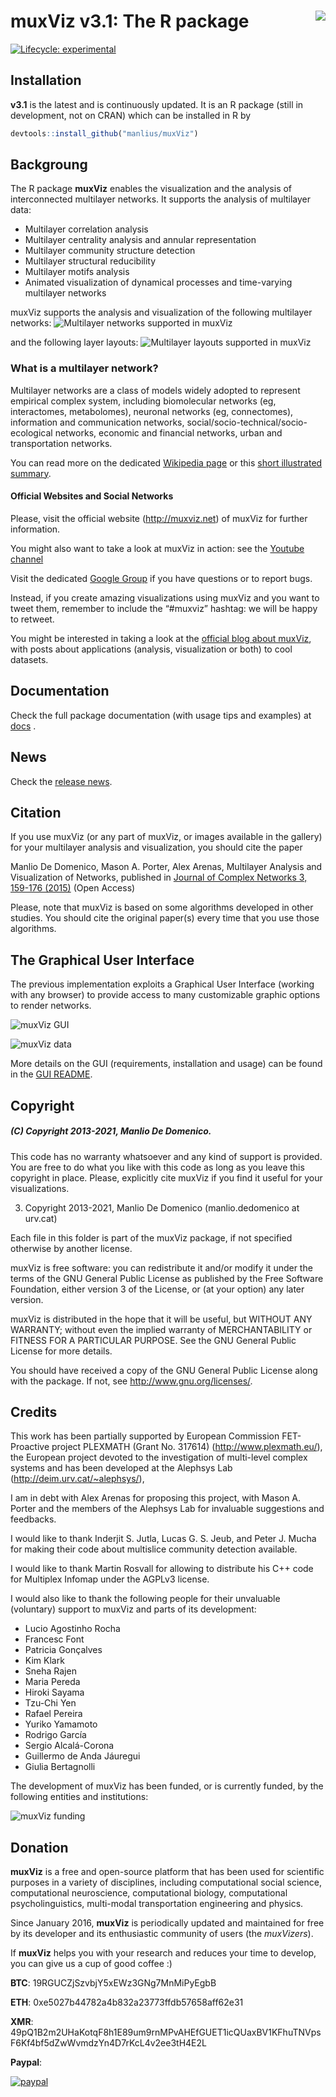 
<!-- README.md is generated from README.Rmd. Please edit that file -->

# muxViz v3.1: The R package <img src="man/figures/logo.jpg" align="right" />

<!-- badges: start -->

[![Lifecycle:
experimental](https://img.shields.io/badge/lifecycle-experimental-orange.svg)](https://lifecycle.r-lib.org/articles/stages.html#experimental)
<!-- badges: end -->

## Installation

**v3.1** is the latest and is continuously updated. It is an R package
(still in development, not on CRAN) which can be installed in R by

``` r
devtools::install_github("manlius/muxViz")
```

## Backgroung

The R package **muxViz** enables the visualization and the analysis of
interconnected multilayer networks. It supports the analysis of
multilayer data:

-   Multilayer correlation analysis
-   Multilayer centrality analysis and annular representation
-   Multilayer community structure detection
-   Multilayer structural reducibility
-   Multilayer motifs analysis
-   Animated visualization of dynamical processes and time-varying
    multilayer networks

muxViz supports the analysis and visualization of the following
multilayer networks: ![Multilayer networks supported in
muxViz](gui-old/www/img/network_type.png "Supported multilayer networks")

and the following layer layouts: ![Multilayer layouts supported in
muxViz](gui-old/www/img/layout_type.png "Supported multilayer layouts")

### What is a multilayer network?

Multilayer networks are a class of models widely adopted to represent
empirical complex system, including biomolecular networks (eg,
interactomes, metabolomes), neuronal networks (eg, connectomes),
information and communication networks,
social/socio-technical/socio-ecological networks, economic and financial
networks, urban and transportation networks.

You can read more on the dedicated [Wikipedia
page](https://en.wikipedia.org/wiki/Multidimensional_network) or this
[short illustrated summary](theory/multilayernets.md).

#### Official Websites and Social Networks

Please, visit the official website (<http://muxviz.net>) of muxViz for
further information.

You might also want to take a look at muxViz in action: see the [Youtube
channel](https://www.youtube.com/channel/UCinHX7m-8_EFFJo2A8huoUA)

Visit the dedicated [Google
Group](https://groups.google.com/forum/#!forum/muxviz) if you have
questions or to report bugs.

Instead, if you create amazing visualizations using muxViz and you want
to tweet them, remember to include the “\#muxviz” hashtag: we will be
happy to retweet.

You might be interested in taking a look at the [official blog about
muxViz](https://muxviz.wordpress.com), with posts about applications
(analysis, visualization or both) to cool datasets.

## Documentation

Check the full package documentation (with usage tips and examples) at
[docs](https://manlius.github.io/muxViz/) .

## News

Check the [release news](./NEWS.md).

## Citation

If you use muxViz (or any part of muxViz, or images available in the
gallery) for your multilayer analysis and visualization, you should cite
the paper

Manlio De Domenico, Mason A. Porter, Alex Arenas, Multilayer Analysis
and Visualization of Networks, published in [Journal of Complex Networks
3, 159-176 (2015)](http://comnet.oxfordjournals.org/content/3/2/159)
(Open Access)

Please, note that muxViz is based on some algorithms developed in other
studies. You should cite the original paper(s) every time that you use
those algorithms.

## The Graphical User Interface

The previous implementation exploits a Graphical User Interface (working
with any browser) to provide access to many customizable graphic options
to render networks.

![muxViz GUI](gui-old/gallery/gui1.png "muxViz GUI")

![muxViz data](gui-old/gallery/guiData.png "muxViz data")

More details on the GUI (requirements, installation and usage) can be
found in the [GUI README](gui-old/gui-old/README.md).

## Copyright

##### (C) Copyright 2013-2021, Manlio De Domenico.

This code has no warranty whatsoever and any kind of support is
provided. You are free to do what you like with this code as long as you
leave this copyright in place. Please, explicitly cite muxViz if you
find it useful for your visualizations.

3.  Copyright 2013-2021, Manlio De Domenico (manlio.dedomenico at
    urv.cat)

Each file in this folder is part of the muxViz package, if not specified
otherwise by another license.

muxViz is free software: you can redistribute it and/or modify it under
the terms of the GNU General Public License as published by the Free
Software Foundation, either version 3 of the License, or (at your
option) any later version.

muxViz is distributed in the hope that it will be useful, but WITHOUT
ANY WARRANTY; without even the implied warranty of MERCHANTABILITY or
FITNESS FOR A PARTICULAR PURPOSE. See the GNU General Public License for
more details.

You should have received a copy of the GNU General Public License along
with the package. If not, see <http://www.gnu.org/licenses/>.

## Credits

This work has been partially supported by European Commission
FET-Proactive project PLEXMATH (Grant No. 317614)
(<http://www.plexmath.eu/>), the European project devoted to the
investigation of multi-level complex systems and has been developed at
the Alephsys Lab (<http://deim.urv.cat/~alephsys/>),

I am in debt with Alex Arenas for proposing this project, with Mason A.
Porter and the members of the Alephsys Lab for invaluable suggestions
and feedbacks.

I would like to thank Inderjit S. Jutla, Lucas G. S. Jeub, and Peter J.
Mucha for making their code about multislice community detection
available.

I would like to thank Martin Rosvall for allowing to distribute his C++
code for Multiplex Infomap under the AGPLv3 license.

I would also like to thank the following people for their unvaluable
(voluntary) support to muxViz and parts of its development:

-   Lucio Agostinho Rocha
-   Francesc Font
-   Patricia Gonçalves
-   Kim Klark
-   Sneha Rajen
-   Maria Pereda
-   Hiroki Sayama
-   Tzu-Chi Yen
-   Rafael Pereira
-   Yuriko Yamamoto
-   Rodrigo García
-   Sergio Alcalá-Corona
-   Guillermo de Anda Jáuregui
-   Giulia Bertagnolli

The development of muxViz has been funded, or is currently funded, by
the following entities and institutions:

![muxViz funding](gui-old/www/img/funding.png "muxViz funding")

## Donation

**muxViz** is a free and open-source platform that has been used for
scientific purposes in a variety of disciplines, including computational
social science, computational neuroscience, computational biology,
computational psycholinguistics, multi-modal transportation engineering
and physics.

Since January 2016, **muxViz** is periodically updated and maintained
for free by its developer and its enthusiastic community of users (the
*muxVizers*).

If **muxViz** helps you with your research and reduces your time to
develop, you can give us a cup of good coffee :)

**BTC**: 19RGUCZjSzvbjY5xEWz3GNg7MnMiPyEgbB

**ETH**: 0xe5027b44782a4b832a23773ffdb57658aff62e31

**XMR**:
49pQ1B2m2UHaKotqF8h1E89um9rnMPvAHEfGUET1icQUaxBV1KFhuTNVpsF6Kf4bf5dZwWvmdzYn4D7rKcL4v2ee3tH4E2L

**Paypal**:

[![paypal](https://www.paypalobjects.com/en_US/i/btn/btn_donateCC_LG.gif)](https://www.paypal.com/cgi-bin/webscr?cmd=_donations&business=manlio.dedomenico@gmail.com&item_name=muxViz&item_number=muxViz+development&currency_code=USD)
